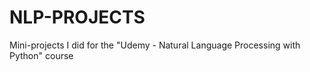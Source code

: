 # NLP-PROJECTS
Mini-projects I did for the "Udemy - Natural Language Processing with Python" course
